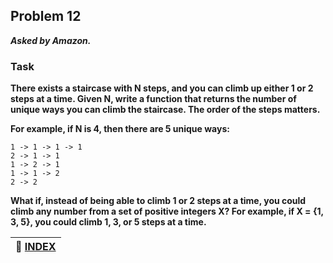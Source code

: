 ## Problem 12
***Asked by Amazon.***
### Task
**There exists a staircase with N steps, and you can climb up either 1 or 2 steps at a time. Given N, write a function that returns the number of unique ways you can climb the staircase. The order of the steps matters.**

**For example, if N is 4, then there are 5 unique ways:**
```
1 -> 1 -> 1 -> 1
2 -> 1 -> 1
1 -> 2 -> 1
1 -> 1 -> 2
2 -> 2
```
**What if, instead of being able to climb 1 or 2 steps at a time, you could climb any number from a set of positive integers X? For example, if X = {1, 3, 5}, you could climb 1, 3, or 5 steps at a time.**

|**:file_folder: [INDEX](https://github.com/theInvincible/Daily-Coding-Problem/blob/master/Collection/INDEX.md)**|
|----------------------------------------------------------------------------------------------------------------|
